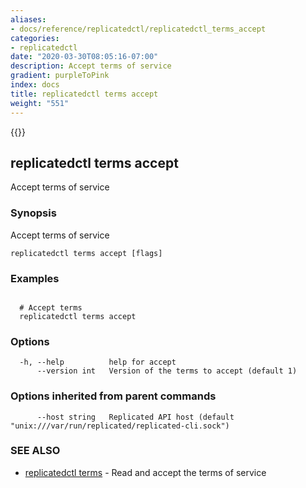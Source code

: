 ```yaml
---
aliases:
- docs/reference/replicatedctl/replicatedctl_terms_accept
categories:
- replicatedctl
date: "2020-03-30T08:05:16-07:00"
description: Accept terms of service
gradient: purpleToPink
index: docs
title: replicatedctl terms accept
weight: "551"
---
```


{{<legacynotice>}}

## replicatedctl terms accept

Accept terms of service

### Synopsis

Accept terms of service

```
replicatedctl terms accept [flags]
```

### Examples

```

  # Accept terms
  replicatedctl terms accept
```

### Options

```
  -h, --help          help for accept
      --version int   Version of the terms to accept (default 1)
```

### Options inherited from parent commands

```
      --host string   Replicated API host (default "unix:///var/run/replicated/replicated-cli.sock")
```

### SEE ALSO

* [replicatedctl terms](/api/replicatedctl/replicatedctl_terms/)	 - Read and accept the terms of service

